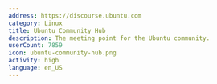 ```yaml
---
address: https://discourse.ubuntu.com
category: Linux
title: Ubuntu Community Hub
description: The meeting point for the Ubuntu community.
userCount: 7859
icon: ubuntu-community-hub.png
activity: high
language: en_US
---
```

